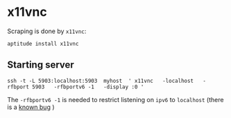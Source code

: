x11vnc
======

Scraping is done by `x11vnc`:

    aptitude install x11vnc

Starting server
---------------

    ssh -t -L 5903:localhost:5903  myhost  ' x11vnc   -localhost   -rfbport 5903   -rfbportv6 -1   -display :0 '

The `-rfbportv6 -1` is needed to restrict listening on `ipv6` to `localhost` 
(there is a [known bug](https://bugs.debian.org/cgi-bin/bugreport.cgi?bug=672435) )

